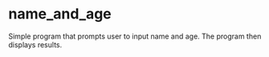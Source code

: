 # name_and_age
 Simple program that prompts user to input name and age. The program then displays results.
